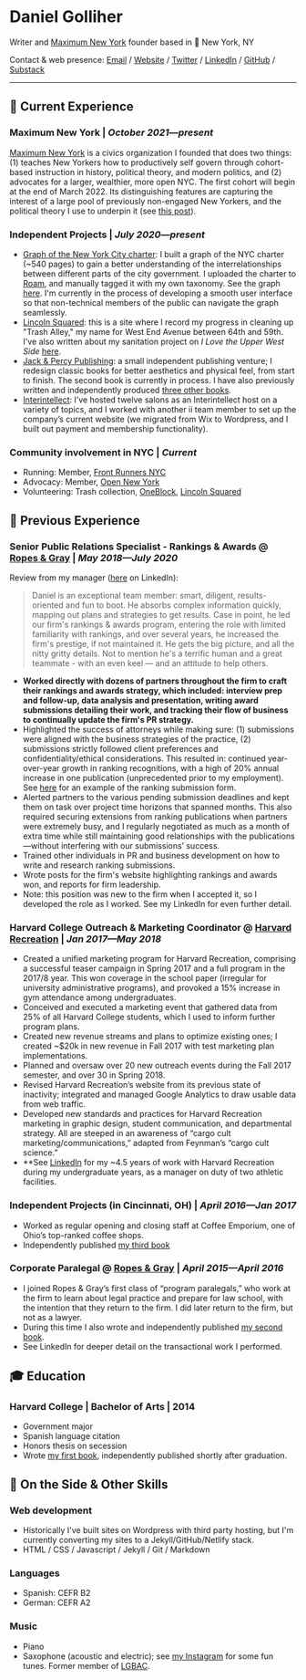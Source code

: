 # Daniel Golliher

Writer and [Maximum New York](https://maximumnewyork.com/) founder based in 📍 New York, NY   

Contact & web presence: [Email](mailto:danielgolliher@gmail.com) / [Website](https://danielgolliher.com/) / [Twitter](https://twitter.com/danielgolliher) / [LinkedIn](https://www.linkedin.com/in/danielgolliher/)	/ [GitHub](https://github.com/danielgolliher/) / [Substack](https://golliher.substack.com)

---

## 💼 Current Experience

### **Maximum New York** | _October 2021—present_

[Maximum New York](https://maximumnewyork.com) is a civics organization I founded that does two things: (1) teaches New Yorkers how to productively self govern through cohort-based instruction in history, political theory, and modern politics, and (2) advocates for a larger, wealthier, more open NYC. The first cohort will begin at the end of March 2022. Its distinguishing features are capturing the interest of a large pool of previously non-engaged New Yorkers, and the political theory I use to underpin it (see [this post](https://maximumnewyork.com/atlantis-on-the-hudson)).

### **Independent Projects** | _July 2020—present_

* [Graph of the New York City charter](https://golliher.substack.com/p/understanding-nycs-government): I built a graph of the NYC charter (~540 pages) to gain a better understanding of the interrelationships between different parts of the city government. I uploaded the charter to [Roam](https://roamresearch.com/), and manually tagged it with my own taxonomy. See the graph [here](https://roamresearch.com/#/app/NYC_govt/graph). I'm currently in the process of developing a smooth user interface so that non-technical members of the public can navigate the graph seamlessly.
* [Lincoln Squared](https://lincolnsquared.nyc): this is a site where I record my progress in cleaning up "Trash Alley," my name for West End Avenue between 64th and 59th. I've also written about my sanitation project on _I Love the Upper West Side_ [here](https://ilovetheupperwestside.com/adopt-your-own-litter-basket-child/).  
* [Jack & Percy Publishing](https://jackandpercypublishing.wordpress.com/): a small independent publishing venture; I redesign classic books for better aesthetics and physical feel, from start to finish. The second book is currently in process. I have also previously written and independently produced [three other books](https://www.amazon.com/Daniel-Golliher/e/B00MW9N79I). 
* [Interintellect](https://interintellect.com/): I’ve hosted twelve salons as an Interintellect host on a variety of topics, and I worked with another ii team member to set up the company’s current website (we migrated from Wix to Wordpress, and I built out payment and membership functionality). 

### **Community involvement in NYC** | _Current_
* Running: Member, [Front Runners NYC](https://frny.org/)	
* Advocacy: Member, [Open New York](https://opennewyork.city/)
* Volunteering: Trash collection, [OneBlock](https://oneblockuws.org/), [Lincoln Squared](https://lincolnsquared.nyc)

## 💼 Previous Experience

### **Senior Public Relations Specialist - Rankings & Awards** @ [Ropes & Gray](https://ropesgray.com) | _May 2018—July 2020_

Review from my manager ([here](https://www.linkedin.com/in/danielgolliher/) on LinkedIn):
> Daniel is an exceptional team member: smart, diligent, results-oriented and fun to boot. He absorbs complex information quickly, mapping out plans and strategies to get results. Case in point, he led our firm's rankings & awards program, entering the role with limited familiarity with rankings, and over several years, he increased the firm's prestige, if not maintained it. He gets the big picture, and all the nitty gritty details. Not to mention he's a terrific human and a great teammate - with an even keel — and an attitude to help others.

* **Worked directly with dozens of partners throughout the firm to craft their rankings and awards strategy, which included: interview prep and follow-up, data analysis and presentation, writing award submissions detailing their work, and tracking their flow of business to continually update the firm's PR strategy.** 
* Highlighted the success of attorneys while making sure: (1) submissions were aligned with the business strategies of the practice, (2) submissions strictly followed client preferences and confidentiality/ethical considerations. This resulted in: continued year-over-year growth in ranking recognitions, with a high of 20% annual increase in one publication (unprecedented prior to my employment). See [here](https://github.com/danielgolliher/resume/blob/main/Chambers%20USA%20submission%20form.pdf) for an example of the ranking submission form. 
* Alerted partners to the various pending submission deadlines and kept them on task over project time horizons that spanned months. This also required securing extensions from ranking publications when partners were extremely busy, and I regularly negotiated as much as a month of extra time while still maintaining good relationships with the publications—without interfering with our submissions’ success. 
* Trained other individuals in PR and business development on how to write and research ranking submissions.
* Wrote posts for the firm's website highlighting rankings and awards won, and reports for firm leadership.
* Note: this position was new to the firm when I accepted it, so I developed the role as I worked. See my LinkedIn for even further detail.

### **Harvard College Outreach & Marketing Coordinator** @ [Harvard Recreation](https://recreation.gocrimson.com) | _Jan 2017—May 2018_

* Created a unified marketing program for Harvard Recreation, comprising a successful teaser campaign in Spring 2017 and a full program in the 2017/8 year. This won coverage in the school paper (irregular for university administrative programs), and provoked a 15% increase in gym attendance among undergraduates. 
* Conceived and executed a marketing event that gathered data from 25% of all Harvard College students, which I used to inform further program plans.
* Created new revenue streams and plans to optimize existing ones; I created ~$20k in new revenue in Fall 2017 with test marketing plan implementations.
* Planned and oversaw over 20 new outreach events during the Fall 2017 semester, and over 30 in Spring 2018.
* Revised Harvard Recreation’s website from its previous state of inactivity; integrated and managed Google Analytics to draw usable data from web traffic.
* Developed new standards and practices for Harvard Recreation marketing in graphic design, student communication, and departmental strategy. All are steeped in an awareness of “cargo cult marketing/communications,” adapted from Feynman’s “cargo cult science.”
* **See [LinkedIn](https://www.linkedin.com/in/danielgolliher/) for my ~4.5 years of work with Harvard Recreation during my undergraduate years, as a manager on duty of two athletic facilities. 

### **Independent Projects (in Cincinnati, OH)** | _April 2016—Jan 2017_

* Worked as regular opening and closing staff at Coffee Emporium, one of Ohio’s top-ranked coffee shops.
* Independently published [my third book](https://www.amazon.com/Dear-Wayne-County-Daniel-Golliher/dp/1539678571/)

### **Corporate Paralegal** @ [Ropes & Gray](https://ropesgray.com) | _April 2015—April 2016_

* I joined Ropes & Gray’s first class of “program paralegals,” who work at the firm to learn about legal practice and prepare for law school, with the intention that they return to the firm. I did later return to the firm, but not as a lawyer.
* During this time I also wrote and independently published [my second book](https://www.amazon.com/gp/product/197624708X/).
* See LinkedIn for deeper detail on the transactional work I performed.

## 🎓 Education

### **Harvard College** | Bachelor of Arts | 2014
* Government major 
* Spanish language citation
* Honors thesis on secession
* Wrote [my first book](https://www.amazon.com/gp/product/1500308625/), independently published shortly after graduation.

## 📌 On the Side & Other Skills

### Web development
* Historically I've built sites on Wordpress with third party hosting, but I'm currently converting my sites to a Jekyll/GitHub/Netlify stack.
* HTML / CSS / Javascript / Jekyll / Git / Markdown

### Languages 
* Spanish: CEFR B2
* German: CEFR A2

### Music 
* Piano
* Saxophone (acoustic and electric); see [my Instagram](https://instagram.com/danielgolliher) for some fun tunes. Former member of [LGBAC](lgbac.org).
